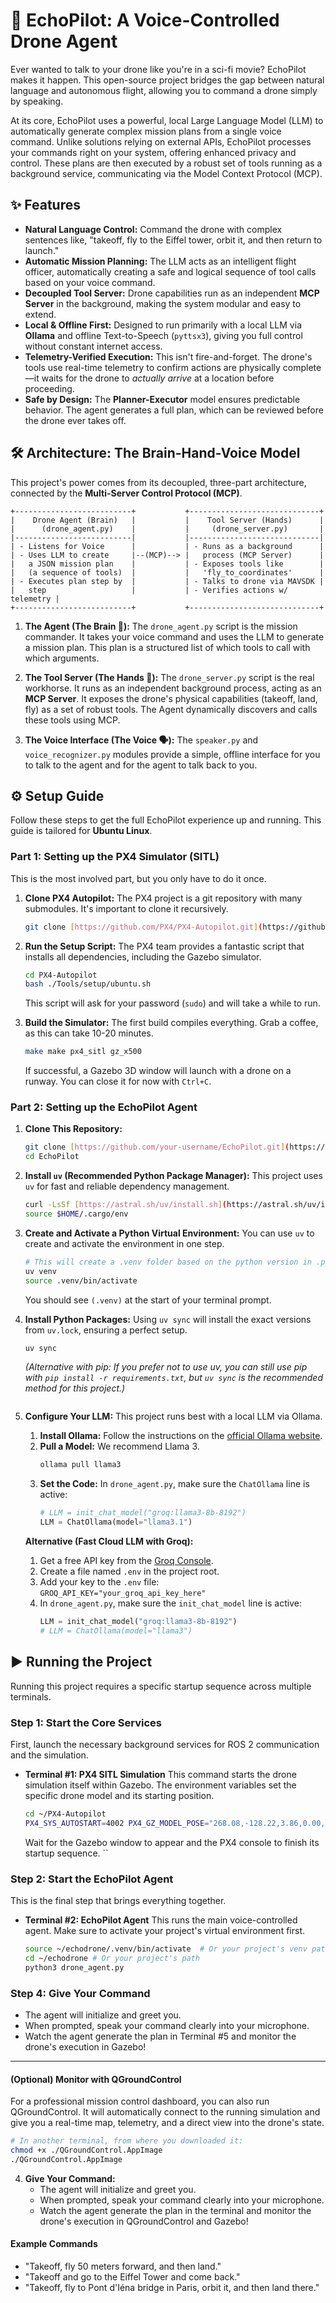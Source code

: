 # 🚁 EchoPilot: A Voice-Controlled Drone Agent

Ever wanted to talk to your drone like you're in a sci-fi movie? EchoPilot makes it happen. This open-source project bridges the gap between natural language and autonomous flight, allowing you to command a drone simply by speaking.

At its core, EchoPilot uses a powerful, local Large Language Model (LLM) to automatically generate complex mission plans from a single voice command. Unlike solutions relying on external APIs, EchoPilot processes your commands right on your system, offering enhanced privacy and control. These plans are then executed by a robust set of tools running as a background service, communicating via the Model Context Protocol (MCP).


## ✨ Features

-   **Natural Language Control:** Command the drone with complex sentences like, "takeoff, fly to the Eiffel tower, orbit it, and then return to launch."
-   **Automatic Mission Planning:** The LLM acts as an intelligent flight officer, automatically creating a safe and logical sequence of tool calls based on your voice command.
-   **Decoupled Tool Server:** Drone capabilities run as an independent **MCP Server** in the background, making the system modular and easy to extend.
-   **Local & Offline First:** Designed to run primarily with a local LLM via **Ollama** and offline Text-to-Speech (`pyttsx3`), giving you full control without constant internet access.
-   **Telemetry-Verified Execution:** This isn't fire-and-forget. The drone's tools use real-time telemetry to confirm actions are physically complete—it waits for the drone to *actually arrive* at a location before proceeding.
-   **Safe by Design:** The **Planner-Executor** model ensures predictable behavior. The agent generates a full plan, which can be reviewed before the drone ever takes off.

## 🛠️ Architecture: The Brain-Hand-Voice Model

This project's power comes from its decoupled, three-part architecture, connected by the **Multi-Server Control Protocol (MCP)**.

```
+--------------------------+           +-----------------------------+
|    Drone Agent (Brain)   |           |    Tool Server (Hands)      |
|      (drone_agent.py)    |           |     (drone_server.py)       |
|--------------------------|           |-----------------------------|
| - Listens for Voice      |           | - Runs as a background      |
| - Uses LLM to create     |--(MCP)--> |   process (MCP Server)      |
|   a JSON mission plan    |           | - Exposes tools like        |
|   (a sequence of tools)  |           |   'fly_to_coordinates'      |
| - Executes plan step by  |           | - Talks to drone via MAVSDK |
|   step                   |           | - Verifies actions w/ telemetry |
+--------------------------+           +-----------------------------+
```

1.  **The Agent (The Brain 🧠):** The `drone_agent.py` script is the mission commander. It takes your voice command and uses the LLM to generate a mission plan. This plan is a structured list of which tools to call with which arguments.

2.  **The Tool Server (The Hands 👐):** The `drone_server.py` script is the real workhorse. It runs as an independent background process, acting as an **MCP Server**. It exposes the drone's physical capabilities (takeoff, land, fly) as a set of robust tools. The Agent dynamically discovers and calls these tools using MCP.

3.  **The Voice Interface (The Voice 🗣️):** The `speaker.py` and `voice_recognizer.py` modules provide a simple, offline interface for you to talk to the agent and for the agent to talk back to you.

## ⚙️ Setup Guide

Follow these steps to get the full EchoPilot experience up and running. This guide is tailored for **Ubuntu Linux**.

### Part 1: Setting up the PX4 Simulator (SITL)
This is the most involved part, but you only have to do it once.

1.  **Clone PX4 Autopilot:** The PX4 project is a git repository with many submodules. It's important to clone it recursively.
    ```bash
    git clone [https://github.com/PX4/PX4-Autopilot.git](https://github.com/PX4/PX4-Autopilot.git) --recursive
    ```

2.  **Run the Setup Script:** The PX4 team provides a fantastic script that installs all dependencies, including the Gazebo simulator.
    ```bash
    cd PX4-Autopilot
    bash ./Tools/setup/ubuntu.sh
    ```
    This script will ask for your password (`sudo`) and will take a while to run.

3.  **Build the Simulator:** The first build compiles everything. Grab a coffee, as this can take 10-20 minutes.
    ```bash
    make make px4_sitl gz_x500

    ```
    If successful, a Gazebo 3D window will launch with a drone on a runway. You can close it for now with `Ctrl+C`.

### Part 2: Setting up the EchoPilot Agent

1.  **Clone This Repository:**
    ```bash
    git clone [https://github.com/your-username/EchoPilot.git](https://github.com/Bilalileri/EchoPilot.git)
    cd EchoPilot
    ```

2.  **Install `uv` (Recommended Python Package Manager):**
    This project uses `uv` for fast and reliable dependency management.
    ```bash
    curl -LsSf [https://astral.sh/uv/install.sh](https://astral.sh/uv/install.sh) | sh
    source $HOME/.cargo/env
    ```

3.  **Create and Activate a Python Virtual Environment:**
    You can use `uv` to create and activate the environment in one step.
    ```bash
    # This will create a .venv folder based on the python version in .python-version
    uv venv
    source .venv/bin/activate
    ```
    You should see `(.venv)` at the start of your terminal prompt.

4.  **Install Python Packages:**
    Using `uv sync` will install the exact versions from `uv.lock`, ensuring a perfect setup.
    ```bash
    uv sync
    ```
    *(Alternative with pip: If you prefer not to use uv, you can still use pip with `pip install -r requirements.txt`, but `uv sync` is the recommended method for this project.)*
    ```

5.  **Configure Your LLM:**
    This project runs best with a local LLM via Ollama.

    1.  **Install Ollama:** Follow the instructions on the [official Ollama website](https://ollama.com/).
    2.  **Pull a Model:** We recommend Llama 3.
        ```bash
        ollama pull llama3
        ```
    3.  **Set the Code:** In `drone_agent.py`, make sure the `ChatOllama` line is active:
        ```python
        # LLM = init_chat_model("groq:llama3-8b-8192")
        LLM = ChatOllama(model="llama3.1")
        ```
    **Alternative (Fast Cloud LLM with Groq):**
    1.  Get a free API key from the [Groq Console](https://console.groq.com/keys).
    2.  Create a file named `.env` in the project root.
    3.  Add your key to the `.env` file: `GROQ_API_KEY="your_groq_api_key_here"`
    4.  In `drone_agent.py`, make sure the `init_chat_model` line is active:
        ```python
        LLM = init_chat_model("groq:llama3-8b-8192")
        # LLM = ChatOllama(model="llama3")
        ```
## ▶️ Running the Project


Running this project requires a specific startup sequence across multiple terminals.

### Step 1: Start the Core Services
First, launch the necessary background services for ROS 2 communication and the simulation.


* **Terminal #1: PX4 SITL Simulation**
    This command starts the drone simulation itself within Gazebo. The environment variables set the specific drone model and its starting position.
    ```bash
    cd ~/PX4-Autopilot
    PX4_SYS_AUTOSTART=4002 PX4_GZ_MODEL_POSE="268.08,-128.22,3.86,0.00,0,-0.7" PX4_GZ_MODEL=x500_depth ./build/px4_sitl_default/bin/px4
    ```
    Wait for the Gazebo window to appear and the PX4 console to finish its startup sequence.
    ``

### Step 2: Start the EchoPilot Agent
This is the final step that brings everything together.

* **Terminal #2: EchoPilot Agent**
    This runs the main voice-controlled agent. Make sure to activate your project's virtual environment first.
    ```bash
    source ~/echodrone/.venv/bin/activate  # Or your project's venv path
    cd ~/echodrone # Or your project's path
    python3 drone_agent.py
    ```

### Step 4: Give Your Command
* The agent will initialize and greet you.
* When prompted, speak your command clearly into your microphone.
* Watch the agent generate the plan in Terminal #5 and monitor the drone's execution in Gazebo!

---
#### (Optional) Monitor with QGroundControl
For a professional mission control dashboard, you can also run QGroundControl. It will automatically connect to the running simulation and give you a real-time map, telemetry, and a direct view into the drone's state.
```bash
# In another terminal, from where you downloaded it:
chmod +x ./QGroundControl.AppImage
./QGroundControl.AppImage
```

4.  **Give Your Command:**
    * The agent will initialize and greet you.
    * When prompted, speak your command clearly into your microphone.
    * Watch the agent generate the plan in the terminal and monitor the drone's execution in QGroundControl and Gazebo!

#### Example Commands
* "Takeoff, fly 50 meters forward, and then land."
* "Takeoff and go to the Eiffel Tower and come back."
* "Takeoff, fly to Pont d'Iéna bridge in Paris, orbit it, and then land there."